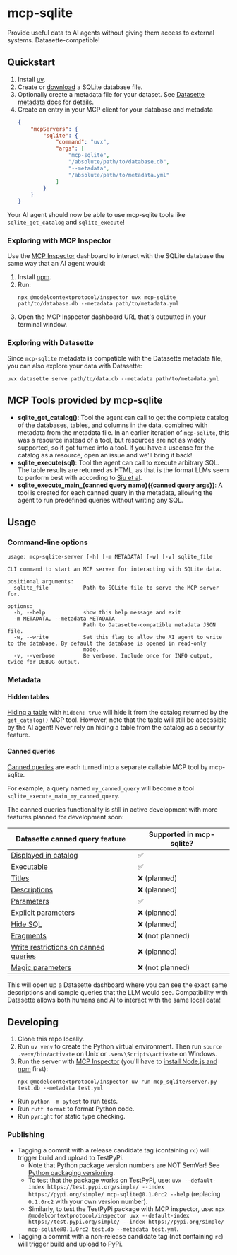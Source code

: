 # mcp-sqlite
Provide useful data to AI agents without giving them access to external systems. Datasette-compatible!

## Quickstart
1.  Install [uv](https://docs.astral.sh/uv/getting-started/installation/).
2.  Create or [download](https://github.com/davidjamesknight/SQLite_databases_for_learning_data_science/raw/refs/heads/main/titanic.db) a SQLite database file.
3.  Optionally create a metadata file for your dataset. See [Datasette metadata docs](https://docs.datasette.io/en/stable/metadata.html) for details.
4.  Create an entry in your MCP client for your database and metadata
    ```json
    {
        "mcpServers": {
            "sqlite": {
                "command": "uvx",
                "args": [
                    "mcp-sqlite",
                    "/absolute/path/to/database.db",
                    "--metadata",
                    "/absolute/path/to/metadata.yml"
                ]
            }
        }
    }
    ```

Your AI agent should now be able to use mcp-sqlite tools like `sqlite_get_catalog` and `sqlite_execute`!

### Exploring with MCP Inspector
Use the [MCP Inspector](https://modelcontextprotocol.io/docs/tools/inspector) dashboard to interact with the SQLite database the same way that an AI agent would:
1.  Install [npm](https://docs.npmjs.com/downloading-and-installing-node-js-and-npm).
2.  Run:
    ```
    npx @modelcontextprotocol/inspector uvx mcp-sqlite path/to/database.db --metadata path/to/metadata.yml
    ```
3.  Open the MCP Inspector dashboard URL that's outputted in your terminal window.

### Exploring with Datasette
Since `mcp-sqlite` metadata is compatible with the Datasette metadata file, you can also explore your data with Datasette:
```
uvx datasette serve path/to/data.db --metadata path/to/metadata.yml
```

## MCP Tools provided by mcp-sqlite
- **sqlite_get_catalog()**: Tool the agent can call to get the complete catalog of the databases, tables, and columns in the data, combined with metadata from the metadata file. In an earlier iteration of `mcp-sqlite`, this was a resource instead of a tool, but resources are not as widely supported, so it got turned into a tool. If you have a usecase for the catalog as a resource, open an issue and we'll bring it back!
- **sqlite_execute(sql)**: Tool the agent can call to execute arbitrary SQL. The table results are returned as HTML, as that is the format LLMs seem to perform best with according to [Siu et al](https://arxiv.org/abs/2305.13062).
- **sqlite_execute_main_{canned query name}({canned query args})**: A tool is created for each canned query in the metadata, allowing the agent to run predefined queries without writing any SQL.

## Usage

### Command-line options
```
usage: mcp-sqlite-server [-h] [-m METADATA] [-w] [-v] sqlite_file

CLI command to start an MCP server for interacting with SQLite data.

positional arguments:
  sqlite_file           Path to SQLite file to serve the MCP server for.

options:
  -h, --help            show this help message and exit
  -m METADATA, --metadata METADATA
                        Path to Datasette-compatible metadata JSON file.
  -w, --write           Set this flag to allow the AI agent to write to the database. By default the database is opened in read-only       
                        mode.
  -v, --verbose         Be verbose. Include once for INFO output, twice for DEBUG output.
```

### Metadata

#### Hidden tables
[Hiding a table](https://docs.datasette.io/en/stable/metadata.html#hiding-tables) with `hidden: true` will hide it from the catalog returned by the `get_catalog()` MCP tool.
However, note that the table will still be accessible by the AI agent!
Never rely on hiding a table from the catalog as a security feature.

#### Canned queries
[Canned queries](https://docs.datasette.io/en/stable/sql_queries.html#canned-queries) are each turned into a separate callable MCP tool by mcp-sqlite.

For example, a query named `my_canned_query` will become a tool `sqlite_execute_main_my_canned_query`.

The canned queries functionality is still in active development with more features planned for development soon:

| Datasette canned query feature | Supported in mcp-sqlite? |
| ------------------------------ | ------------------------ |
| [Displayed in catalog](https://docs.datasette.io/en/stable/sql_queries.html#canned-queries) | ✅ |
| [Executable](https://docs.datasette.io/en/stable/sql_queries.html#canned-queries) | ✅ |
| [Titles](https://docs.datasette.io/en/stable/sql_queries.html#canned-queries) | ❌ (planned) |
| [Descriptions](https://docs.datasette.io/en/stable/sql_queries.html#canned-queries) | ❌ (planned) |
| [Parameters](https://docs.datasette.io/en/stable/sql_queries.html#canned-queries) | ✅ |
| [Explicit parameters](https://docs.datasette.io/en/stable/sql_queries.html#canned-queries) | ❌ (planned) |
| [Hide SQL](https://docs.datasette.io/en/stable/sql_queries.html#hide-sql) | ❌ (planned) |
| [Fragments](https://docs.datasette.io/en/stable/sql_queries.html#fragment) | ❌ (not planned) |
| [Write restrictions on canned queries](https://docs.datasette.io/en/stable/sql_queries.html#writable-canned-queries) | ❌ (planned) |
| [Magic parameters](https://docs.datasette.io/en/stable/sql_queries.html#magic-parameters) | ❌ (not planned) |

This will open up a Datasette dashboard where you can see the exact same descriptions and sample queries that the LLM would see.
Compatibility with Datasette allows both humans and AI to interact with the same local data!

## Developing
1.  Clone this repo locally.
2.  Run `uv venv` to create the Python virtual environment.
    Then run `source .venv/bin/activate` on Unix or `.venv\Scripts\activate` on Windows.
3.  Run the server with [MCP Inspector](https://modelcontextprotocol.io/docs/tools/inspector)
    (you'll have to [install Node.js and npm](https://docs.npmjs.com/downloading-and-installing-node-js-and-npm) first):
    ```
    npx @modelcontextprotocol/inspector uv run mcp_sqlite/server.py test.db --metadata test.yml
    ```

- Run `python -m pytest` to run tests.
- Run `ruff format` to format Python code.
- Run `pyright` for static type checking.

### Publishing
- Tagging a commit with a release candidate tag (containing `rc`) will trigger build and upload to TestPyPi.
  - Note that Python package version numbers are NOT SemVer! See [Python packaging versioning](https://packaging.python.org/en/latest/discussions/versioning/).
  - To test that the package works on TestPyPi, use: `uvx --default-index https://test.pypi.org/simple/ --index https://pypi.org/simple/ mcp-sqlite@0.1.0rc2 --help` (replacing `0.1.0rc2` with your own version number).
  - Similarly, to test the TestPyPi package with MCP inspector, use: `npx @modelcontextprotocol/inspector uvx --default-index https://test.pypi.org/simple/ --index https://pypi.org/simple/ mcp-sqlite@0.1.0rc2 test.db --metadata test.yml`.
- Tagging a commit with a non-release candidate tag (not containing `rc`) will trigger build and upload to PyPi.
